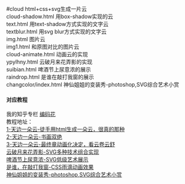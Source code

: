 #cloud
html+css+svg生成一片云<br/>
cloud-shadow.html 用box-shadow实现的云<br/>
text.html 用text-shadow方式实现的文字云<br/>
textblur.html 用svg blur方式实现的文字云<br/>
img.html 图片云<br/>
img1.html 和原图对比的图片云<br/>
cloud-animate.html 动画云的实现<br/>
ypylhny.html 云破月来花弄影的实现<br/>
suibian.html 啤酒节上尿意浓的展示<br/>
raindrop.html 是谁在敲打我窗的展示<br/>
changcolor/index.html 神仙姐姐的变装秀-photoshop,SVG综合艺术小赏<br/>
#### 对应教程
我的知乎专栏 [编码花](https://zhuanlan.zhihu.com/c_1106228534267351040)<br/>
教程地址：<br/>
[1-天边一朵云-徒手用html生成一朵云，很真的那种](https://zhuanlan.zhihu.com/p/69862904)<br/>
[2-天边一朵云-书画双绝](https://zhuanlan.zhihu.com/p/70267062)<br/>
[3-天边一朵云-最终章动画化决定，看云卷云舒](https://zhuanlan.zhihu.com/p/70502907)<br/>
[云破月来花弄影-SVG多种技术组合实现](https://zhuanlan.zhihu.com/p/77209121)<br/>
[啤酒节上尿意浓-SVG低级艺术展示](https://zhuanlan.zhihu.com/p/78089364)<br/>
[是谁，在敲打我窗-CSS雨滴动画效果](https://zhuanlan.zhihu.com/p/80852343)<br/>
[神仙姐姐的变装秀-photoshop,SVG综合艺术小赏](https://zhuanlan.zhihu.com/p/82394146)<br/>
